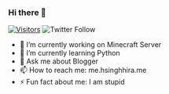 ### Hi there 👋

[![Visitors](https://api.visitorbadge.io/api/visitors?path=https%3A%2F%2Fgithub.com%2FHSinghHira&labelColor=%23d9e3f0&countColor=%23ff8a65)](https://visitorbadge.io/status?path=https%3A%2F%2Fgithub.com%2FHSinghHira) ![Twitter Follow](https://img.shields.io/twitter/follow/hsinghhira?style=for-the-badge)

- 🔭 I’m currently working on Minecraft Server
- 🌱 I’m currently learning Python
- 💬 Ask me about Blogger
- 📫 How to reach me: me.hsinghhira.me
- ⚡ Fun fact about me: I am stupid
